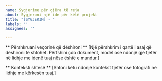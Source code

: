 ```yaml
---
name: Sygjerime për gjëra të reja
about: Sygjeroni një ide për këtë projekt
title: "[SYGJERIM] - "
labels: ''
assignees: ''

---
```


** Përshkruani veçorinë që dëshironi **
[Një përshkrim i qartë i asaj që dëshironi të shtohet. Përfshini çdo dokument, model ose ndonjë gjë tjetër në lidhje me idenë tuaj nëse është e mundur.]

** Konteksti shtesë **
[Shtoni këtu ndonjë kontekst tjetër ose fotografi në lidhje me kërkesën tuaj.]
